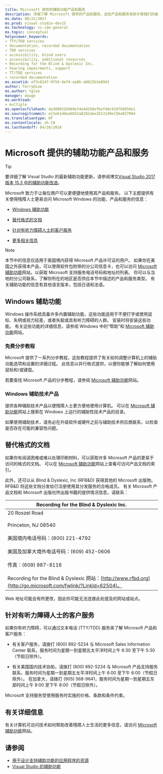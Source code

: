 ```yaml
---
title: Microsoft 提供的辅助功能产品和服务
description: 详细了解 Microsoft 提供的产品和服务，这些产品和服务有助于使我们的操作系统、程序和应用程序更易于包括残障人士在内的所有人使用。
ms.date: 08/22/2017
ms.prod: visual-studio-dev15
ms.technology: vs-ide-general
ms.topic: conceptual
helpviewer_keywords:
- TTY/TDD services
- documentation, recorded documentation
- TDD services
- accessibility, blind users
- accessibility, additional resources
- Recording for the Blind & Dyslexic Inc.
- hearing impairments, support
- TT/TDD services
- recorded documentation
ms.assetid: ef3c6247-9f59-4ef4-aa8b-a8922b3e0943
author: TerryGLee
ms.author: tglee
manager: douge
ms.workload:
- multiple
ms.openlocfilehash: 4a389652b969ef4e4d29defbef40c91979d959e1
ms.sourcegitcommit: e13e61ddea6032a8282abe16131d9e136a927984
ms.translationtype: HT
ms.contentlocale: zh-CN
ms.lasthandoff: 04/26/2018
---
```

# <a name="accessibility-products-and-services-from-microsoft"></a>Microsoft 提供的辅助功能产品和服务

> [!TIP]
> 要详细了解 Visual Studio 的最新辅助功能更新，请参阅博文[Visual Studio 2017 版本 15.3 中的辅助功能改进](https://blogs.msdn.microsoft.com/visualstudio/2017/08/14/accessibility-improvements-in-visual-studio-2017-version-15-3/)。

Microsoft 致力于让每位用户可以更便捷地使用其产品和服务。 以下主题提供有关使得残障人士更易访问 Microsoft Windows 的功能、产品和服务的信息：

-   [Windows 辅助功能](../../ide/reference/accessibility-products-and-services-from-microsoft.md#windows)

-   [替代格式的文档](../../ide/reference/accessibility-products-and-services-from-microsoft.md#altfortmats)

-   [针对有听力障碍人士的客户服务](../../ide/reference/accessibility-products-and-services-from-microsoft.md#hearing)

-   [更多相关信息](../../ide/reference/accessibility-products-and-services-from-microsoft.md#moreinfo)

> [!NOTE]
> 本节中的信息仅适用于美国境内获得 Microsoft 产品许可证的用户。 如果你在美国之外获得本产品，可以使用软件包附带的分公司信息卡，也可以访问 [Microsoft 辅助功能](http://go.microsoft.com/fwlink/?LinkId=8431)网站，以获取 Microsoft 支持服务电话号码和地址的列表。 你可以与当地的分公司联系，了解你所在的地区是否供应本节中描述的产品和服务类型。 有关辅助功能的信息有其他语言版本，包括日语和法语。


##  <a name="windows"></a> Windows 辅助功能

 Windows 操作系统具备许多内置辅助功能，这些功能适用于不便打字或使用鼠标、失明或视力较差，或者失聪或具有听力障碍的人群。 安装时将安装这些功能。 有关这些功能的详细信息，请参阅 Windows 中的“帮助”和 [Microsoft 辅助功能](http://go.microsoft.com/fwlink/?LinkId=8431)网站。

### <a name="free-step-by-step-tutorials"></a>免费分步教程

 Microsoft 提供了一系列分步教程，这些教程提供了有关如何调整计算机上的辅助功能选项和设置的详细过程。 此信息以并行格式提供，以便你能够了解如何使用鼠标和/或键盘。

 若要查找 Microsoft 产品的分步教程，请参阅 [Microsoft 辅助功能](http://go.microsoft.com/fwlink/?LinkId=8431)网站。

### <a name="assistive-technology-products-for-windows"></a>Windows 辅助技术产品

 提供各种辅助技术产品以便残障人士更方便地使用计算机。 可以在 [Microsoft 辅助功能](http://go.microsoft.com/fwlink/?LinkId=8431)网站上搜索在 Windows 上运行的辅助性技术产品的目录。

 如果使用辅助技术，请务必在升级软件或硬件之前与辅助技术供应商联系，以检查是否存在可能的兼容性问题。

##  <a name="altfortmats"></a> 替代格式的文档

 如果你有阅读困难或难以处理印刷材料，可以获取许多 Microsoft 产品的更易于访问的格式的文档。 可以在 [Microsoft 辅助功能](http://go.microsoft.com/fwlink/?LinkId=8431)网站上查看可访问产品文档的索引。

 此外，还可以从 Blind & Dyslexic, Inc (RFB&D) 获得其他的 Microsoft 出版物。 RFB&D 将这些文档分发给已注册使用其分发服务的合格成员。 有关 Microsoft 产品文档和 Microsoft 出版社所出版书籍的提供情况信息，请联系：

|Recording for the Blind & Dyslexic Inc.|
|----------------------------------------------|
|20 Roszel Road<br /><br /> Princeton, NJ 08540<br /><br /> 美国境内电话号码：(800) 221-4792<br /><br /> 美国及加拿大境外电话号码：(609) 452-0606<br /><br /> 传真：(609) 987-8116<br /><br /> Recording for the Blind & Dyslexic 网站：[http://www.rfbd.org](http://go.microsoft.com/fwlink/?LinkId=62504)。|

 Web 地址可能会有所更改，因此你可能无法连接此处提及的网站或站点。

##  <a name="hearing"></a> 针对有听力障碍人士的客户服务

 如果你有听力障碍，可以通过文本电话 (TTY/TDD) 服务来了解 Microsoft 产品和客户服务：

-   有关客户服务，请拨打 (800) 892-5234 与 Microsoft Sales Information Center 联系，服务时间为星期一到星期五太平洋时间上午 6:30 至下午 5:30（节假日除外）。

-   有关美国国内技术协助，请拨打 (800) 892-5234 与 Microsoft 产品支持服务联系，服务时间为星期一到星期五太平洋时间上午 6:00 至下午 6:00（节假日除外）。 在加拿大，请拨打 (905) 568-9641，服务时间为星期一到星期五东部时间上午 8:00 至下午 8:00（节假日除外）。

 Microsoft 支持服务受使用服务时实施的价格、条款和条件约束。

##  <a name="moreinfo"></a> 有关详细信息

 有关计算机可访问技术如何帮助改善残障人士生活的更多信息，请访问 [Microsoft 辅助功能](http://go.microsoft.com/fwlink/?LinkId=8431)网站。

## <a name="see-also"></a>请参阅

* [用于设计支持辅助功能的应用程序的资源](../../ide/reference/resources-for-designing-accessible-applications.md)
* [Visual Studio 的辅助功能](../../ide/reference/accessibility-features-of-visual-studio.md)
